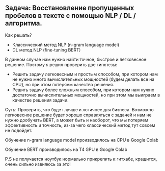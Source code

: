 ## Задача: Восстановление пропущенных пробелов в тексте с помощью NLP / DL / алгоритма.
Как решать?
  *  Классический метод NLP (n-gram language model)
  *  DL метод NLP (fine-tuning BERT)

В данном случае нам нужно найти точное, быстрое и легковесное решение. Поэтому я решил проверить две гипотезы:

  *  Решить задачу легковесным и простым способом, при котором нам не нужно много вычислительных мощностей (будем делать все на CPU), но при этом потеряем качество решения.
  *  Решить задачу более сложным способом, при котором нам нужно достаточно вычислительных мощностей, но при этом мы выиграем в качестве решения задачи.

Суть: Проверить, что будет лучше и логичнее для бизнеса. Возможно легковесное решение будет хорошо справляться с задачей и нам не нужно дообучать BERT, а может быть и наоборот, что мы потеряем эффективность и точность, из-за чего классический метод тут совсем не подойдет.

Обучение n-gram language model производилось на CPU в Google Colab

Обучение BERT производилось на T4 GPU в Google Colab

P.S не получается ноутбук нормально прикрепить к гитхабе, крашится, очень сильно извняюсь за это!
